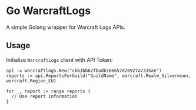 # Go WarcraftLogs
A simple Golang wrapper for Warcraft Logs APIs.

## Usage
Initialize `WarcraftLogs` client with API Token:

```golang
api := warcraftlogs.New("cb63bb62fbadb166657d20927a2335ae")
reports := api.ReportsForGuild("GuildName", warcraft.Realm_Silvermoon, warcraft.Region_EU)

for _, report := range reports {
  // Use report information
}
```

